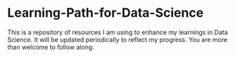 # Learning-Path-for-Data-Science
This is a repository of resources I am using to enhance my learnings in Data Science. It will be updated periodically to reflect my progress. You are more than welcome to follow along.
